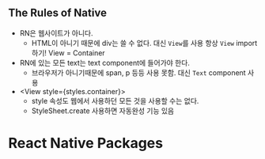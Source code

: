 ## The Rules of Native

* RN은 웹사이트가 아니다.
  * HTML이 아니기 때문에 div는 쓸 수 없다. 대신 `View`를 사용 항상 `View` import 하기! View = Container 
* RN에 있는 모든 text는 text component에 들어가야 한다.
  * 브라우저가 아니기때문에 span, p 등등 사용 못함. 대신 `Text` component 사용
* \<View style={styles.container}>
  * style 속성도 웹에서 사용하던 모든 것을 사용할 수는 없다.
  * StyleSheet.create 사용하면 자동완성 기능 있음

# React Native Packages


